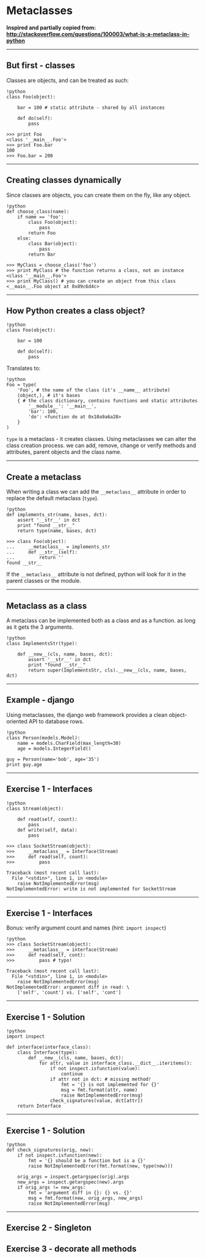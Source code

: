 # Metaclasses

**Inspired and partially copied from: 
<http://stackoverflow.com/questions/100003/what-is-a-metaclass-in-python>**

---

## But first - classes

Classes are objects, and can be treated as such:

	!python
	class Foo(object):
	
		bar = 100 # static attribute - shared by all instances
	
		def do(self):
			pass

	>>> print Foo
    <class '__main__.Foo'>		
	>>> print Foo.bar
	100
	>>> Foo.bar = 200
	
---

## Creating classes dynamically

Since classes are objects, you can create them on the fly, like any object.

	!python
	def choose_class(name):
		if name == 'foo':
			class Foo(object):
				pass
			return Foo
		else:
			class Bar(object):
				pass
			return Bar
		
	>>> MyClass = choose_class('foo') 
	>>> print MyClass # the function returns a class, not an instance
	<class '__main__.Foo'>
	>>> print MyClass() # you can create an object from this class
	<__main__.Foo object at 0x89c6d4c>
	
---

## How Python creates a class object?

	!python
	class Foo(object):
	
		bar = 100
		
		def do(self):
			pass

Translates to:

	!python
	Foo = type(
		'Foo', # the name of the class (it's __name__ attribute)
        (object,), # it's bases		
		{ # the class dictionary, contains functions and static attributes
			'__module__': '__main__', 
			'bar': 100, 
			'do': <function do at 0x10a9a6a28>
		}
	)


`type` is a metaclass - it creates classes.
Using metaclasses we can alter the class creation process. we can add, remove, change or verify methods and attributes, parent objects and the class name.

---

## Create a metaclass

When writing a class we can add the `__metaclass__` attribute in order to replace the default metaclass (`type`).

	!python
	def implements_str(name, bases, dct):
		assert '__str__' in dct
		print "found __str__"
		return type(name, bases, dct)
	
	>>> class Foo(object):
	...     __metaclass__ = implements_str
	...     def __str__(self): 
    ...         return ''
	found __str__

If the `__metaclass__` attribute is not defined, python will look for it in the parent classes or the module.

---

## Metaclass as a class

A metaclass can be implemented both as a class and as a function. as long as it gets the 3 arguments.

	!python
	class ImplementsStr(type):
	
		def __new__(cls, name, bases, dct):
			assert '__str__' in dct
			print "found __str__"
			return super(ImplementsStr, cls).__new__(cls, name, bases, dct)
---

## Example - django

Using metaclasses, the django web framework provides a clean object-oriented API to database rows.

	!python
	class Person(models.Model):
		name = models.CharField(max_length=30)
		age = models.IntegerField()

	guy = Person(name='bob', age='35')
	print guy.age

---

## Exercise 1 - Interfaces

	!python
	class Stream(object):

	    def read(self, count):
			pass		
		def write(self, data):
			pass

	>>> class SocketStream(object):
	>>>	    __metaclass__ = Interface(Stream)
	>>>     def read(self, count): 
	>>>			pass

	Traceback (most recent call last):
	  File "<stdin>", line 1, in <module>
        raise NotImplementedError(msg)
	NotImplementedError: write is not implemented for SocketStream
	
---

## Exercise 1 - Interfaces

Bonus: verify argument count and names (hint: `import inspect`)
	
	!python
	>>> class SocketStream(object):
	>>>	    __metaclass__ = interface(Stream)
	>>>     def read(self, cont):
	>>>			pass # typo!

	Traceback (most recent call last):
	  File "<stdin>", line 1, in <module>
        raise NotImplementedError(msg)
	NotImplementedError: argument diff in read: \
		['self', 'count'] vs. ['self', 'cont']
	
---

## Exercise 1 - Solution

	!python
	import inspect

	def interface(interface_class):
		class Interface(type):
			def __new__(cls, name, bases, dct):
				for attr, value in interface_class.__dict__.iteritems():
					if not inspect.isfunction(value):
						continue
					if attr not in dct: # missing method!
						fmt = '{} is not implemented for {}'
						msg = fmt.format(attr, name)
						raise NotImplementedError(msg)
					check_signatures(value, dct[attr])
		return Interface
	
---

## Exercise 1 - Solution

	!python
	def check_signatures(orig, new):
		if not inspect.isfunction(new):
			fmt = '{} should be a function but is a {}'
			raise NotImplementedError(fmt.format(new, type(new)))

		orig_args = inspect.getargspec(orig).args
		new_args = inspect.getargspec(new).args
		if orig_args != new_args:
			fmt = 'argument diff in {}: {} vs. {}'
			msg = fmt.format(new, orig_args, new_args)
			raise NotImplementedError(msg)
			
---

## Exercise 2 - Singleton

## Exercise 3 - decorate all methods

